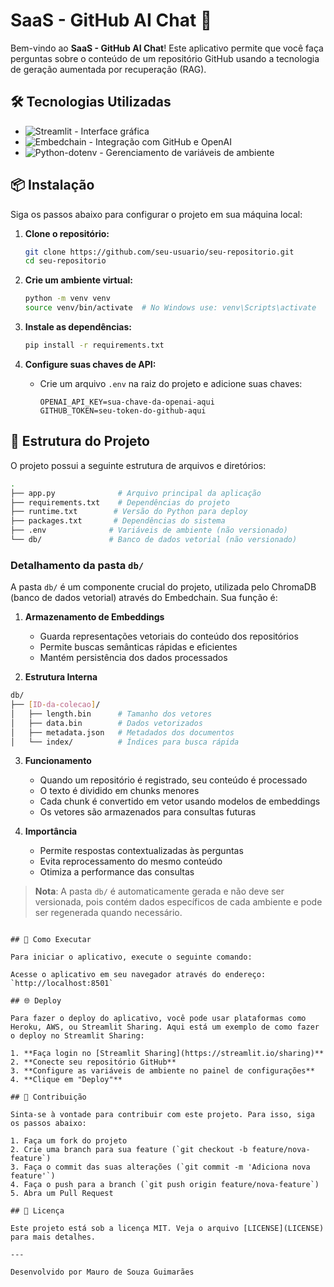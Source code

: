 # SaaS - GitHub AI Chat 🚀

Bem-vindo ao **SaaS - GitHub AI Chat**! Este aplicativo permite que você faça perguntas sobre o conteúdo de um repositório GitHub usando a tecnologia de geração aumentada por recuperação (RAG).

## 🛠️ Tecnologias Utilizadas

- ![Streamlit](https://img.shields.io/badge/Streamlit-FF4B4B?style=for-the-badge&logo=streamlit&logoColor=white) - Interface gráfica
- ![Embedchain](https://img.shields.io/badge/Embedchain-4B8BBE?style=for-the-badge&logo=python&logoColor=white) - Integração com GitHub e OpenAI
- ![Python-dotenv](https://img.shields.io/badge/Python--dotenv-FFD43B?style=for-the-badge&logo=python&logoColor=blue) - Gerenciamento de variáveis de ambiente

## 📦 Instalação

Siga os passos abaixo para configurar o projeto em sua máquina local:

1. **Clone o repositório:**
   ```bash
   git clone https://github.com/seu-usuario/seu-repositorio.git
   cd seu-repositorio
   ```

2. **Crie um ambiente virtual:**
   ```bash
   python -m venv venv
   source venv/bin/activate  # No Windows use: venv\Scripts\activate
   ```

3. **Instale as dependências:**
   ```bash
   pip install -r requirements.txt
   ```

4. **Configure suas chaves de API:**
   - Crie um arquivo `.env` na raiz do projeto e adicione suas chaves:
     ```text
     OPENAI_API_KEY=sua-chave-da-openai-aqui
     GITHUB_TOKEN=seu-token-do-github-aqui
     ```

## 🚀 Estrutura do Projeto

O projeto possui a seguinte estrutura de arquivos e diretórios:

```bash
.
├── app.py              # Arquivo principal da aplicação
├── requirements.txt    # Dependências do projeto
├── runtime.txt        # Versão do Python para deploy
├── packages.txt       # Dependências do sistema
├── .env              # Variáveis de ambiente (não versionado)
└── db/               # Banco de dados vetorial (não versionado)
```

### Detalhamento da pasta `db/`

A pasta `db/` é um componente crucial do projeto, utilizada pelo ChromaDB (banco de dados vetorial) através do Embedchain. Sua função é:

1. **Armazenamento de Embeddings**
   - Guarda representações vetoriais do conteúdo dos repositórios
   - Permite buscas semânticas rápidas e eficientes
   - Mantém persistência dos dados processados

2. **Estrutura Interna**
```bash
db/
├── [ID-da-colecao]/
│   ├── length.bin      # Tamanho dos vetores
│   ├── data.bin        # Dados vetorizados
│   ├── metadata.json   # Metadados dos documentos
│   └── index/          # Índices para busca rápida
```

3. **Funcionamento**
   - Quando um repositório é registrado, seu conteúdo é processado
   - O texto é dividido em chunks menores
   - Cada chunk é convertido em vetor usando modelos de embeddings
   - Os vetores são armazenados para consultas futuras

4. **Importância**
   - Permite respostas contextualizadas às perguntas
   - Evita reprocessamento do mesmo conteúdo
   - Otimiza a performance das consultas

> **Nota**: A pasta `db/` é automaticamente gerada e não deve ser versionada, pois contém dados específicos de cada ambiente e pode ser regenerada quando necessário.
```

## 🚀 Como Executar

Para iniciar o aplicativo, execute o seguinte comando: 

Acesse o aplicativo em seu navegador através do endereço: `http://localhost:8501`

## 🌐 Deploy

Para fazer o deploy do aplicativo, você pode usar plataformas como Heroku, AWS, ou Streamlit Sharing. Aqui está um exemplo de como fazer o deploy no Streamlit Sharing:

1. **Faça login no [Streamlit Sharing](https://streamlit.io/sharing)**
2. **Conecte seu repositório GitHub**
3. **Configure as variáveis de ambiente no painel de configurações**
4. **Clique em "Deploy"**

## 🤝 Contribuição

Sinta-se à vontade para contribuir com este projeto. Para isso, siga os passos abaixo:

1. Faça um fork do projeto
2. Crie uma branch para sua feature (`git checkout -b feature/nova-feature`)
3. Faça o commit das suas alterações (`git commit -m 'Adiciona nova feature'`)
4. Faça o push para a branch (`git push origin feature/nova-feature`)
5. Abra um Pull Request

## 📄 Licença

Este projeto está sob a licença MIT. Veja o arquivo [LICENSE](LICENSE) para mais detalhes.

---

Desenvolvido por Mauro de Souza Guimarães